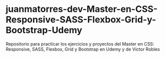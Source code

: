 # juanmatorres-dev-Master-en-CSS-Responsive-SASS-Flexbox-Grid-y-Bootstrap-Udemy
Repositorio para practicar los ejercicios y proyectos del Master en CSS: Responsive, SASS, Flexbox, Grid y Bootstrap en Udemy y de Víctor Robles 
